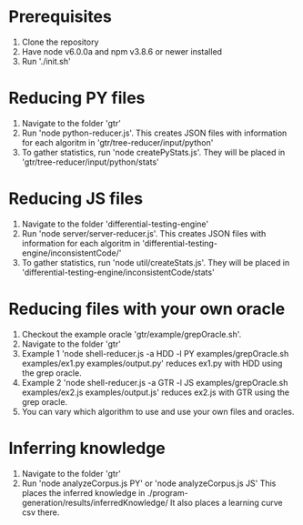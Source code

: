 Prerequisites
=============
1. Clone the repository
2. Have node v6.0.0a and npm v3.8.6 or newer installed
3. Run './init.sh'

Reducing PY files
=================
1. Navigate to the folder 'gtr'
2. Run 'node python-reducer.js'. This creates JSON files with information for each algoritm in 'gtr/tree-reducer/input/python'
3. To gather statistics, run 'node createPyStats.js'. They will be placed in 'gtr/tree-reducer/input/python/stats'


Reducing JS files
=================
1. Navigate to the folder 'differential-testing-engine'
2. Run 'node server/server-reducer.js'. This creates JSON files with information for each algoritm in 'differential-testing-engine/inconsistentCode/'
3. To gather statistics, run 'node util/createStats.js'. They will be placed in 'differential-testing-engine/inconsistentCode/stats'


Reducing files with your own oracle
===================================
1. Checkout the example oracle 'gtr/example/grepOracle.sh'.
2. Navigate to the folder 'gtr'
3. Example 1 'node shell-reducer.js -a HDD -l PY examples/grepOracle.sh examples/ex1.py examples/output.py' reduces ex1.py with HDD using the grep oracle.
4. Example 2 'node shell-reducer.js -a GTR -l JS examples/grepOracle.sh examples/ex2.js examples/output.js' reduces ex2.js with GTR using the grep oracle.
5. You can vary which algorithm to use and use your own files and oracles.


Inferring knowledge
===================
1. Navigate to the folder 'gtr'
2. Run 'node analyzeCorpus.js PY' or 'node analyzeCorpus.js JS'
   This places the inferred knowledge in ./program-generation/results/inferredKnowledge/
   It also places a learning curve csv there.